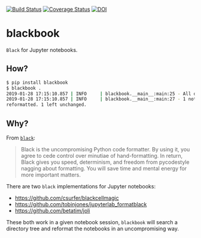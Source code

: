[![Build Status](https://travis-ci.org/Nikoleta-v3/blackbook.svg?branch=master)](https://travis-ci.org/Nikoleta-v3/blackbook)
[![Coverage Status](https://coveralls.io/repos/github/Nikoleta-v3/blackbook/badge.svg?branch=add-coverage-badge)](https://coveralls.io/github/Nikoleta-v3/blackbook?branch=add-coverage-badge)
[![DOI](https://zenodo.org/badge/DOI/10.5281/zenodo.2553363.svg)](https://doi.org/10.5281/zenodo.2553363)

# blackbook

`Black` for Jupyter notebooks.

## How?

```bash
$ pip install blackbook
$ blackbook .
2019-01-28 17:15:10.857 | INFO     | blackbook.__main__:main:25 - All done! 📖
2019-01-28 17:15:10.857 | INFO     | blackbook.__main__:main:27 - 1 notebooks
reformatted. 1 left unchanged.
```

## Why?

From [`black`](https://github.com/ambv/black):

> Black is the uncompromising Python code formatter. By using it, you agree to
> cede control over minutiae of hand-formatting. In return, Black gives you
> speed, determinism, and freedom from pycodestyle nagging about formatting. You
> will save time and mental energy for more important matters.

There are two `black` implementations for Jupyter notebooks:

- https://github.com/csurfer/blackcellmagic
- https://github.com/tobinjones/jupyterlab_formatblack
- https://github.com/betatim/joli

These both work in a given notebook session, `blackbook` will search a directory
tree and reformat the notebooks in an uncompromising way.
